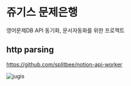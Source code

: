 # 쥬기스 문제은행

영어문제DB API 동기화, 문서자동화를 위한 프로젝트

## http parsing

https://github.com/splitbee/notion-api-worker

![jugis](https://github.com/kim130727/flutter_automation_api/assets/47652911/c023aa1a-4436-4f40-bd16-67ce7b0f079e)
